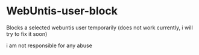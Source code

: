 # WebUntis-user-block
Blocks a selected webuntis user temporarily
(does not work currently, i will try to fix it soon)

i am not responsible for any abuse

